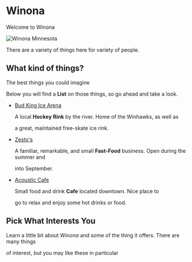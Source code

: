 # Winona
Welcome to Winona

![Winona Minnesota](http://www.twincitiesdailyphoto.com/2007/winona_garvin_heights-01.jpg)

There are a variety of things here for variety of people.

## What kind of things?
The best things you could imagine


Below you will find a **List** on those things, so go ahead and take a look.

  * [Bud King Ice Arena](https://jthusm17.github.io/Winona/BudKingIceArena)
    
      A local **Hockey Rink** by the river. Home of the Winhawks, as well as
    
      a great, maintained free-skate ice rink. 
  
  * [Zesto's](https://jthusm17.github.io/Winona/Zesto)
  
      A familiar, remarkable, and small **Fast-Food** business. Open during the summer and
   
      into September. 
   
  * [Acoustic Cafe](https://jthusm17.github.io/Winona/AcousticCafe)
  
      Small food and drink **Cafe** located downtown. Nice place to
    
      go to relax and enjoy some hot drinks or food.
  
  ## Pick What Interests You
  
  Learn a little bit about *Winona* and some of the thing it offers. There are many things
  
  of interest, but you may like these in particular
  
  
